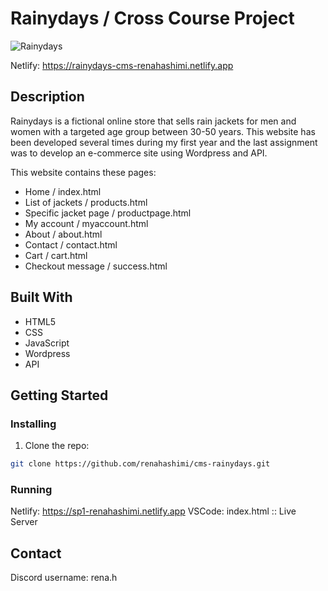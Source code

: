 # Rainydays / Cross Course Project 

![Rainydays](https://github.com/renahashimi/cms-rainydays/assets/132304085/5505b2aa-5885-4e5c-83d4-3548b887facb)


Netlify: https://rainydays-cms-renahashimi.netlify.app

## Description

Rainydays is a fictional online store that sells rain jackets for men and women with a targeted age group between 30-50 years. This website has been developed several times during my first year and the last assignment was to develop an e-commerce site using Wordpress and API.

This website contains these pages:

- Home / index.html
- List of jackets / products.html
- Specific jacket page / productpage.html
- My account / myaccount.html
- About / about.html
- Contact / contact.html
- Cart / cart.html
- Checkout message / success.html

## Built With

- HTML5
- CSS
- JavaScript
- Wordpress
- API

## Getting Started

### Installing

1. Clone the repo:

```bash
git clone https://github.com/renahashimi/cms-rainydays.git
```

### Running

Netlify: https://sp1-renahashimi.netlify.app
VSCode: index.html :: Live Server

## Contact

Discord username: rena.h
